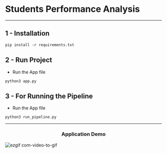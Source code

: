 # Students Performance Analysis
---

## 1 - Installation

```
pip install -r requirements.txt
```

## 2 - Run Project

- Run the App file
```
python3 app.py
```

## 3 - For Running the Pipeline

- Run the App file
```
python3 run_pipeline.py
```

---

<h3 align="center">Application Demo</h3>


![ezgif com-video-to-gif](https://github.com/thanseefpp/Gemstone-Price-Prediction/assets/62167887/f0f7731b-aace-4aa1-9087-f27f7ffc24a7)